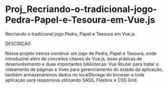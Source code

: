 # Proj_Recriando-o-tradicional-jogo-Pedra-Papel-e-Tesoura-em-Vue.js
Recriando o tradicional jogo Pedra, Papel e Tesoura em Vue.js

DESCRIÇÃO

Nesse projeto iremos construir um jogo de Pedra, Papel e Tesoura, onde introduzirei além de conceitos chaves de Vue.js, boas práticas de desenvolvimento e duas importantes bibliotecas: Vue Router para tratar o roteamento de páginas e Vuex para gerenciamento do estado da aplicação, também armazenaremos dados no localStorage do browser e toda aplicação será responsiva utilizando SASS, Flexbox e CSS Grid.

